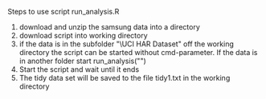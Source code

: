 Steps to use script run_analysis.R

1. download and unzip the samsung data into a directory
2. download script into working directory
3. if the data is in the subfolder "\UCI HAR Dataset" off the working directory the script can be started without cmd-parameter. If the data is in another folder start run_analysis("<data-folder>")
4. Start the script and wait until it ends
5. The tidy data set will be saved to the file tidy1.txt in the working directory
